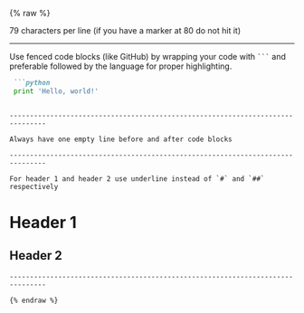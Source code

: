 {% raw %}

79 characters per line (if you have a marker at 80 do not hit it)

-------------------------------------------------------------------------------

Use fenced code blocks (like GitHub) by wrapping your code with ` ``` ` and
preferable followed by the language for proper highlighting.

```markdown
 ```python
 print 'Hello, world!'
 ```
```

-------------------------------------------------------------------------------

Always have one empty line before and after code blocks

-------------------------------------------------------------------------------

For header 1 and header 2 use underline instead of `#` and `##` respectively

```
Header 1
========

Header 2
--------
```
-------------------------------------------------------------------------------

{% endraw %}
